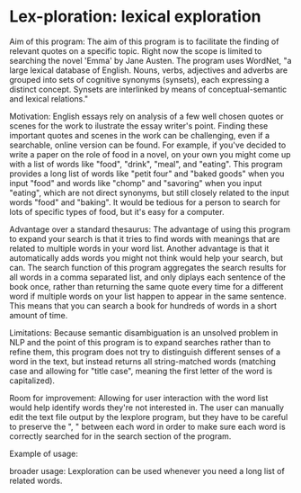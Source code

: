 # Lex-ploration: lexical exploration
Aim of this program:
The aim of this program is to facilitate the finding of relevant quotes on a specific topic.
Right now the scope is limited to searching the novel 'Emma' by Jane Austen.
The program uses WordNet, "a large lexical database of English. Nouns, verbs, adjectives and adverbs are grouped into sets of cognitive synonyms (synsets), each expressing a distinct concept. Synsets are interlinked by means of conceptual-semantic and lexical relations."

Motivation:
English essays rely on analysis of a few well chosen quotes or scenes for the work to ilustrate the essay writer's point.
Finding these important quotes and scenes in the work can be challenging, even if a searchable, online version can be found.
For example, if you've decided to write a paper on the role of food in a novel, on your own you might come up with a list of words like "food", "drink", "meal", and "eating". This program provides a long list of words like "petit four" and "baked goods" when you input "food" and words like "chomp" and "savoring" when you input "eating", which are not direct synonyms, but still closely related to the input words "food" and "baking". It would be tedious for a person to search for lots of specific types of food, but it's easy for a computer.

Advantage over a standard thesaurus:
The advantage of using this program to expand your search is that it tries to find words with meanings that are related to multiple words in your word list. Another advantage is that it automatically adds words you might not think would help your search, but can.
The search function of this program aggregates the search results for all words in a comma separated list, and only diplays each sentence of the book once, rather than returning the same quote every time for a different word if multiple words on your list happen to appear in the same sentence.
This means that you can search a book for hundreds of words in a short amount of time.


Limitations:
Because semantic disambiguation is an unsolved problem in NLP and the point of this program is to expand searches rather than to refine them, this program does not try to distinguish different senses of a word in the text, but instead returns all string-matched words (matching case and allowing for "title case", meaning the first letter of the word is capitalized).

Room for improvement:
Allowing for user interaction with the word list would help identify words they're not interested in.
The user can manually edit the text file output by the lexplore program, but they have to be careful to preserve the ", " between each word in order to make sure each word is correctly searched for in the search section of the program.

Example of usage:

broader usage:
Lexploration can be used whenever you need a long list of related words.
